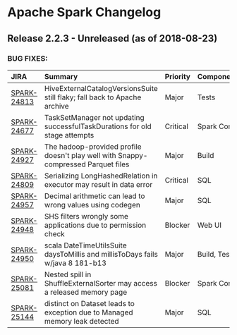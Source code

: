 
<!---
# Licensed to the Apache Software Foundation (ASF) under one
# or more contributor license agreements.  See the NOTICE file
# distributed with this work for additional information
# regarding copyright ownership.  The ASF licenses this file
# to you under the Apache License, Version 2.0 (the
# "License"); you may not use this file except in compliance
# with the License.  You may obtain a copy of the License at
#
#     http://www.apache.org/licenses/LICENSE-2.0
#
# Unless required by applicable law or agreed to in writing, software
# distributed under the License is distributed on an "AS IS" BASIS,
# WITHOUT WARRANTIES OR CONDITIONS OF ANY KIND, either express or implied.
# See the License for the specific language governing permissions and
# limitations under the License.
-->
# Apache Spark Changelog

## Release 2.2.3 - Unreleased (as of 2018-08-23)



### BUG FIXES:

| JIRA | Summary | Priority | Component | Reporter | Contributor |
|:---- |:---- | :--- |:---- |:---- |:---- |
| [SPARK-24813](https://issues.apache.org/jira/browse/SPARK-24813) | HiveExternalCatalogVersionsSuite still flaky; fall back to Apache archive |  Major | Tests | Sean Owen | Sean Owen |
| [SPARK-24677](https://issues.apache.org/jira/browse/SPARK-24677) | TaskSetManager not updating successfulTaskDurations for old stage attempts |  Critical | Spark Core | dzcxzl | dzcxzl |
| [SPARK-24927](https://issues.apache.org/jira/browse/SPARK-24927) | The hadoop-provided profile doesn't play well with Snappy-compressed Parquet files |  Major | Build | Cheng Lian | Cheng Lian |
| [SPARK-24809](https://issues.apache.org/jira/browse/SPARK-24809) | Serializing LongHashedRelation in executor may result in data error |  Critical | SQL | Lijia Liu | Lijia Liu |
| [SPARK-24957](https://issues.apache.org/jira/browse/SPARK-24957) | Decimal arithmetic can lead to wrong values using codegen |  Major | SQL | David Vogelbacher | Marco Gaido |
| [SPARK-24948](https://issues.apache.org/jira/browse/SPARK-24948) | SHS filters wrongly some applications due to permission check |  Blocker | Web UI | Marco Gaido | Marco Gaido |
| [SPARK-24950](https://issues.apache.org/jira/browse/SPARK-24950) | scala DateTimeUtilsSuite daysToMillis and millisToDays fails w/java 8 181-b13 |  Major | Build, Tests | shane knapp | Chris Martin |
| [SPARK-25081](https://issues.apache.org/jira/browse/SPARK-25081) | Nested spill in ShuffleExternalSorter may access a released memory page |  Blocker | Spark Core | Shixiong Zhu | Shixiong Zhu |
| [SPARK-25144](https://issues.apache.org/jira/browse/SPARK-25144) | distinct on Dataset leads to exception due to Managed memory leak detected |  Major | SQL | Ayoub Benali | Dongjoon Hyun |


